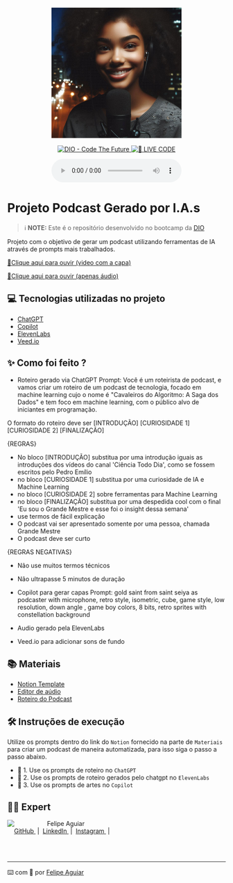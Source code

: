 <p align="center">
<img 
    src="https://github.com/sheena-edelstein/prompts-for-podcast-generate-by-ia/blob/main/assets/_b2c82d7a-1fa4-48e8-8ed0-96c7e84e03c9.jfif"
    width="300"
/>
</p>

<p align="center">
<a href="https://dio.me/">
    <img 
        src="https://img.shields.io/badge/DIO-Code_The_Future-28DA77?logo=youtube" 
        alt="DIO - Code The Future">
</a>
<a href="https://dio.me/">
<img 
    src="https://img.shields.io/badge/🔴_LIVE_CODE-FF5E72" 
    alt="🔴 LIVE CODE">
</a>
</p>



<div align="center">
    <audio src="output/podcast_editado.MP3" controls title="Podcast editado"></audio>
</div>

# Projeto Podcast Gerado por I.A.s


 > ℹ️ **NOTE:** Este é o repositório desenvolvido no bootcamp da [DIO](https://dio.me)

Projeto com o objetivo de gerar um podcast utilizando ferramentas de IA através de prompts mais trabalhados.

<a href="https://github.com/sheena-edelstein/prompts-for-podcast-generate-by-ia/blob/main/output/ElevenLabs_2024-07-29T01_17_19_A1_pvc_s100_sb80_se85_b_m2.mp4" title="View PDF now"> 📕Clique aqui para ouvir (video com a capa)</a>

<a href="https://github.com/sheena-edelstein/prompts-for-podcast-generate-by-ia/blob/main/output/ElevenLabs_2024-07-29T01_17_19_A1_pvc_s100_sb80_se85_b_m2%20(1).mp3" title="View PDF now"> 📕Clique aqui para ouvir (apenas áudio)</a>


## 💻 Tecnologias utilizadas no projeto

- [ChatGPT](https://chat.openai.com/) 
- [Copilot](https://copilot.microsoft.com/)
- [ElevenLabs](https://beta.elevenlabs.io/)
- [Veed.io](https://www.veed.io/)

## ✨ Como foi feito ?

- Roteiro gerado via ChatGPT
Prompt: Você é um roteirista de podcast, e vamos criar um  roteiro de um podcast de tecnologia, focado em machine learning cujo o nome é "Cavaleiros do Algoritmo: A Saga dos Dados" e tem foco em machine learning, com o público alvo de iniciantes em programação.

O formato do roteiro deve ser
[INTRODUÇÃO]
[CURIOSIDADE 1]
[CURIOSIDADE 2]
[FINALIZAÇÃO]

{REGRAS}
- No bloco [INTRODUÇÃO] substitua por uma introdução iguais as introduções dos vídeos do canal 'Ciência Todo Dia', como se fossem escritos pelo Pedro Emílio 
- no bloco [CURIOSIDADE 1] substitua por uma curiosidade de IA e Machine Learning
- no bloco [CURIOSIDADE 2] sobre ferramentas para Machine Learning
- no bloco [FINALIZAÇÃO] substitua por uma despedida cool com o final 'Eu sou o Grande Mestre e esse foi o insight dessa semana'
- use termos de fácil explicação
- O podcast vai ser apresentado somente por uma pessoa, chamada Grande Mestre
- O podcast deve ser curto

{REGRAS NEGATIVAS}
- Não use muitos termos técnicos
- Não ultrapasse 5 minutos de duração

- Copilot para gerar capas
Prompt: gold saint from saint seiya as podcaster with microphone, retro style, isometric, cube, game style, low resolution, down angle , game boy colors, 8 bits, retro sprites with constellation background

- Audio gerado pela ElevenLabs
- Veed.io para adicionar sons de fundo

## 📚 Materiais

- [Notion Template](https://helpful-jump-17b.notion.site/PAS-Podcast-AI-Studio-210489e15d7a4a73b743bb159e45d06f?pvs=4)
- [Editor de aúdio](https://www.veed.io/)
- [Roteiro do Podcast](https://github.com/sheena-edelstein/prompts-for-podcast-generate-by-ia/blob/main/assets/Roteiro%20do%20Podcast.pdf)

## 🛠️ Instruções de execução

Utilize os prompts dentro do link do `Notion` fornecido na parte de `Materiais` para criar um podcast de maneira automatizada, para isso siga o passo a passo abaixo.

- 🤖 1. Use os prompts de roteiro no `ChatGPT`
- 🤖 2. Use os prompts de roteiro gerados pelo chatgpt no  `ElevenLabs`
- 🤖 3. Use os prompts de artes no `Copilot`

## 👨‍💻 Expert

<p>
    <img 
      align=left 
      margin=10 
      width=80 
      src="https://avatars.githubusercontent.com/u/37452836?v=4"
    />
    <p>&nbsp&nbsp&nbspFelipe Aguiar<br>
    &nbsp&nbsp&nbsp
    <a 
        href="https://github.com/felipeAguiarCode">
        GitHub
    </a>
    &nbsp;|&nbsp;
    <a 
        href="www.linkedin.com/in/felipe-exe">
        LinkedIn
    </a>
    &nbsp;|&nbsp;
    <a 
        href="https://www.instagram.com/felipeaguiar.exe/">
        Instagram
    </a>
    &nbsp;|&nbsp;</p>
</p>
<br/><br/>
<p>

---

⌨️ com 💜 por [Felipe Aguiar](https://github.com/felipeAguiarCode)
